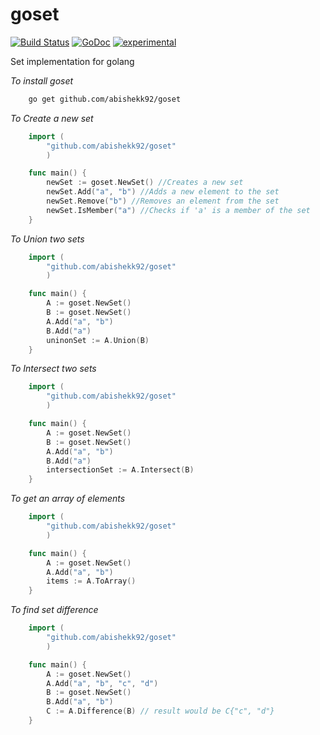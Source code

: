 goset
=====

[![Build Status](https://travis-ci.org/abishekk92/goset.svg?branch=master)](https://travis-ci.org/abishekk92/goset) [![GoDoc](https://godoc.org/github.com/abishekk92/goset?status.svg)](https://godoc.org/github.com/abishekk92/goset) [![experimental](http://badges.github.io/stability-badges/dist/experimental.svg)](http://github.com/badges/stability-badges)

Set implementation for golang

_To install goset_

```bash
    go get github.com/abishekk92/goset
```

_To Create a new set_

```go
    import (
        "github.com/abishekk92/goset"
        )

    func main() {
        newSet := goset.NewSet() //Creates a new set
        newSet.Add("a", "b") //Adds a new element to the set
        newSet.Remove("b") //Removes an element from the set
        newSet.IsMember("a") //Checks if 'a' is a member of the set
    }
```


_To Union two sets_

```go
    import (
        "github.com/abishekk92/goset"
        )

    func main() {
        A := goset.NewSet()
        B := goset.NewSet()
        A.Add("a", "b")
        B.Add("a")
        uninonSet := A.Union(B)
    }
```

_To Intersect two sets_

```go
    import (
        "github.com/abishekk92/goset"
        )

    func main() {
        A := goset.NewSet()
        B := goset.NewSet()
        A.Add("a", "b")
        B.Add("a")
        intersectionSet := A.Intersect(B)
    }
```

_To get an array of elements_

```go
    import (
        "github.com/abishekk92/goset"
        )

    func main() {
        A := goset.NewSet()
        A.Add("a", "b")
        items := A.ToArray()
    }
```

_To find set difference_

```go
    import (
        "github.com/abishekk92/goset"
        )

    func main() {
        A := goset.NewSet()
        A.Add("a", "b", "c", "d")
        B := goset.NewSet()
        B.Add("a", "b")
        C := A.Difference(B) // result would be C{"c", "d"}
    }
```
